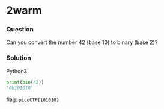 # 2warm

### Question

Can you convert the number 42 (base 10) to binary (base 2)?

### Solution
Python3
```python
print(bin(42))
'0b101010'
```
flag: `picoCTF{101010}`